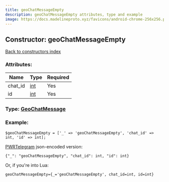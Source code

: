 ```yaml
---
title: geoChatMessageEmpty
description: geoChatMessageEmpty attributes, type and example
image: https://docs.madelineproto.xyz/favicons/android-chrome-256x256.png
---
```

## Constructor: geoChatMessageEmpty  
[Back to constructors index](index.md)



### Attributes:

| Name     |    Type       | Required |
|----------|---------------|----------|
|chat\_id|[int](../types/int.md) | Yes|
|id|[int](../types/int.md) | Yes|



### Type: [GeoChatMessage](../types/GeoChatMessage.md)


### Example:

```
$geoChatMessageEmpty = ['_' => 'geoChatMessageEmpty', 'chat_id' => int, 'id' => int];
```  

[PWRTelegram](https://pwrtelegram.xyz) json-encoded version:

```
{"_": "geoChatMessageEmpty", "chat_id": int, "id": int}
```


Or, if you're into Lua:  


```
geoChatMessageEmpty={_='geoChatMessageEmpty', chat_id=int, id=int}

```


